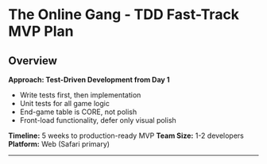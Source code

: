 # The Online Gang - TDD Fast-Track MVP Plan

## Overview
**Approach: Test-Driven Development from Day 1**
- Write tests first, then implementation
- Unit tests for all game logic
- End-game table is CORE, not polish
- Front-load functionality, defer only visual polish

**Timeline:** 5 weeks to production-ready MVP
**Team Size:** 1-2 developers
**Platform:** Web (Safari primary)

---

